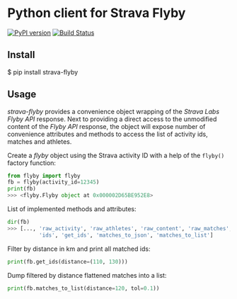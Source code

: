 # Python client for Strava Flyby

[![PyPI version](https://badge.fury.io/py/strava-flyby.svg)](https://badge.fury.io/py/strava-flyby)
[![Build Status](https://travis-ci.org/sladkovm/strava-flyby.svg?branch=master)](https://travis-ci.org/sladkovm/strava-flyby)


## Install

$ pip install strava-flyby


## Usage

*strava-flyby* provides a convenience object wrapping of the *Strava Labs Flyby API* response. Next to providing a direct access to the unmodified content of the *Flyby API* response, the object will expose number of convenience attributes and methods to access the list of activity ids, matches and athletes.  

Create a *flyby* object using the Strava activity ID with a help of the `flyby()` factory function:
```python
from flyby import flyby
fb = flyby(activity_id=12345)
print(fb)
>>> <flyby.Flyby object at 0x000002D65BE952E8>
```

List of implemented methods and attributes:
```python
dir(fb)
>>> [..., 'raw_activity', 'raw_athletes', 'raw_content', 'raw_matches',
          'ids', 'get_ids', 'matches_to_json', 'matches_to_list']
```

Filter by distance in km and print all matched ids:
```python
print(fb.get_ids(distance=(110, 130)))
```

Dump filtered by distance flattened matches into a list:
```python
print(fb.matches_to_list(distance=120, tol=0.1))
```
